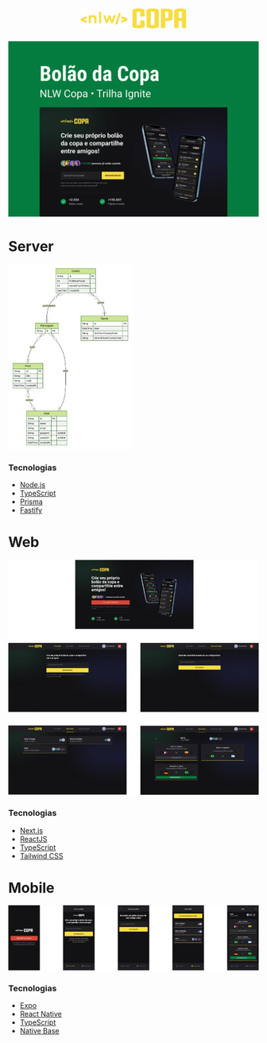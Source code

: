 <h1 align="center">
  <img src=".github/logo.png" />
</h1>

<span align="center">
  <img src=".github/capa.png" />
</span>

# Server

<img width="250" src=".github/server.svg"/>

### Tecnologias
- [Node.js](https://nodejs.org)
- [TypeScript](https://www.typescriptlang.org/)
- [Prisma](https://www.prisma.io)
- [Fastify](https://www.fastify.io)

# Web

<img src=".github/web.png" />

### Tecnologias
- [Next.js](https://nextjs.org)
- [ReactJS](https://reactjs.org)
- [TypeScript](https://www.typescriptlang.org)
- [Tailwind CSS](https://tailwindcss.com)

# Mobile

<img src=".github/mobile.png" />

### Tecnologias

- [Expo](https://expo.dev)
- [React Native](https://reactnative.dev)
- [TypeScript](https://www.typescriptlang.org)
- [Native Base](https://nativebase.io)
